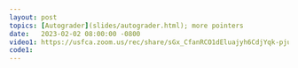 ```yaml
---
layout: post
topics: [Autograder](slides/autograder.html); more pointers 
date:   2023-02-02 08:00:00 -0800
video1: https://usfca.zoom.us/rec/share/sGx_CfanRCO1dEluajyh6CdjYqk-pjuOfJJnmn9O83ny9sjmBnMu3wFGfcNDGAni.rTPPgbhLbKrZPPvw
code1:
---
```

